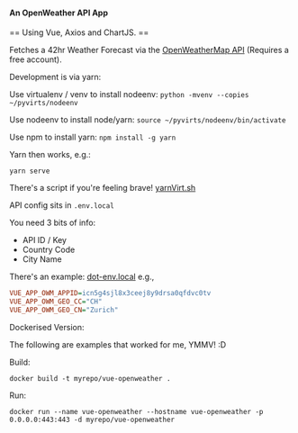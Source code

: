#### An OpenWeather API App

== Using Vue, Axios and ChartJS. == 

Fetches a 42hr Weather Forecast via the [OpenWeatherMap API](https://openweathermap.org/api)
(Requires a free account).

Development is via yarn:

Use virtualenv / venv to install nodeenv:
`python -mvenv --copies ~/pyvirts/nodeenv`

Use nodeenv to install node/yarn:
`source ~/pyvirts/nodeenv/bin/activate`

Use npm to install yarn:
`npm install -g yarn`

Yarn then works, e.g.:

`yarn serve`

There's a script if you're feeling brave!
[yarnVirt.sh](yarnVirt.sh)

API config sits in `.env.local`

You need 3 bits of info: 

- API ID / Key
- Country Code 
- City Name 

There's an example: [dot-env.local](dot-env.local)
e.g.,

```ini
VUE_APP_OWM_APPID=icn5g4sjl8x3ceej8y9drsa0qfdvc0tv
VUE_APP_OWM_GEO_CC="CH"
VUE_APP_OWM_GEO_CN="Zurich"
```

Dockerised Version:

The following are examples that worked for me, YMMV! :D 

Build:

```docker
docker build -t myrepo/vue-openweather .
```

Run:

```docker
docker run --name vue-openweather --hostname vue-openweather -p 0.0.0.0:443:443 -d myrepo/vue-openweather
```
